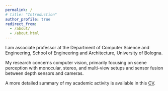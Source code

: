 ```yaml
---
permalink: /
# title: "Introduction"
author_profile: true
redirect_from: 
  - /about/
  - /about.html
---
```


I am associate professor at the Department of Computer Science and Engineering, School of Engineering and Architecture, University of Bologna.

My research concerns computer vision, primarily focusing on scene perception with monocular, stereo, and multi-view setups and sensor fusion between depth sensors and cameras. 

A more detailed summary of my academic activity is available in this [CV](/files/CV_ENG.pdf).
